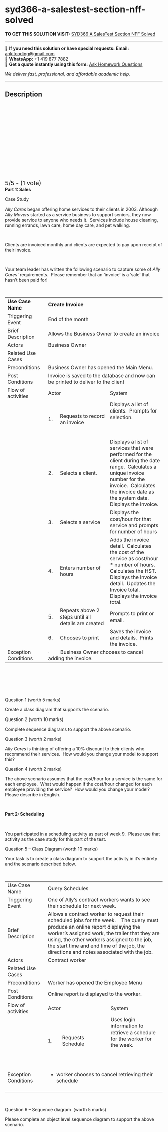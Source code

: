 # syd366-a-salestest-section-nff-solved
**TO GET THIS SOLUTION VISIT:** [SYD366 A SalesTest Section NFF Solved](https://www.ankitcodinghub.com/product/syd366-a-salestest-section-nff-solved/)


---

📩 **If you need this solution or have special requests:** **Email:** ankitcoding@gmail.com  
📱 **WhatsApp:** +1 419 877 7882  
📄 **Get a quote instantly using this form:** [Ask Homework Questions](https://www.ankitcodinghub.com/services/ask-homework-questions/)

*We deliver fast, professional, and affordable academic help.*

---

<h2>Description</h2>



<div class="kk-star-ratings kksr-auto kksr-align-center kksr-valign-top" data-payload="{&quot;align&quot;:&quot;center&quot;,&quot;id&quot;:&quot;93493&quot;,&quot;slug&quot;:&quot;default&quot;,&quot;valign&quot;:&quot;top&quot;,&quot;ignore&quot;:&quot;&quot;,&quot;reference&quot;:&quot;auto&quot;,&quot;class&quot;:&quot;&quot;,&quot;count&quot;:&quot;1&quot;,&quot;legendonly&quot;:&quot;&quot;,&quot;readonly&quot;:&quot;&quot;,&quot;score&quot;:&quot;5&quot;,&quot;starsonly&quot;:&quot;&quot;,&quot;best&quot;:&quot;5&quot;,&quot;gap&quot;:&quot;4&quot;,&quot;greet&quot;:&quot;Rate this product&quot;,&quot;legend&quot;:&quot;5\/5 - (1 vote)&quot;,&quot;size&quot;:&quot;24&quot;,&quot;title&quot;:&quot;SYD366 A SalesTest Section NFF Solved&quot;,&quot;width&quot;:&quot;138&quot;,&quot;_legend&quot;:&quot;{score}\/{best} - ({count} {votes})&quot;,&quot;font_factor&quot;:&quot;1.25&quot;}">

<div class="kksr-stars">

<div class="kksr-stars-inactive">
            <div class="kksr-star" data-star="1" style="padding-right: 4px">


<div class="kksr-icon" style="width: 24px; height: 24px;"></div>
        </div>
            <div class="kksr-star" data-star="2" style="padding-right: 4px">


<div class="kksr-icon" style="width: 24px; height: 24px;"></div>
        </div>
            <div class="kksr-star" data-star="3" style="padding-right: 4px">


<div class="kksr-icon" style="width: 24px; height: 24px;"></div>
        </div>
            <div class="kksr-star" data-star="4" style="padding-right: 4px">


<div class="kksr-icon" style="width: 24px; height: 24px;"></div>
        </div>
            <div class="kksr-star" data-star="5" style="padding-right: 4px">


<div class="kksr-icon" style="width: 24px; height: 24px;"></div>
        </div>
    </div>

<div class="kksr-stars-active" style="width: 138px;">
            <div class="kksr-star" style="padding-right: 4px">


<div class="kksr-icon" style="width: 24px; height: 24px;"></div>
        </div>
            <div class="kksr-star" style="padding-right: 4px">


<div class="kksr-icon" style="width: 24px; height: 24px;"></div>
        </div>
            <div class="kksr-star" style="padding-right: 4px">


<div class="kksr-icon" style="width: 24px; height: 24px;"></div>
        </div>
            <div class="kksr-star" style="padding-right: 4px">


<div class="kksr-icon" style="width: 24px; height: 24px;"></div>
        </div>
            <div class="kksr-star" style="padding-right: 4px">


<div class="kksr-icon" style="width: 24px; height: 24px;"></div>
        </div>
    </div>
</div>


<div class="kksr-legend" style="font-size: 19.2px;">
            5/5 - (1 vote)    </div>
    </div>
<strong>Part 1: Sales</strong>

Case Study

<em>Ally Cares </em>began offering home services to their clients in 2003. Although <em>Ally Movers </em>started as a service business to support seniors, they now provide service to anyone who needs it.&nbsp; Services include house cleaning, running errands, lawn care, home day care, and pet walking.

&nbsp;

Clients are invoiced monthly and clients are expected to pay upon receipt of their invoice.

&nbsp;

Your team leader has written the following scenario to capture some of <em>Ally Cares’</em> requirements.&nbsp; Please remember that an ‘invoice’ is a ‘sale’ that hasn’t been paid for!

&nbsp;

<table>
<tbody>
<tr>
<td width="125"><strong>Use Case Name</strong></td>
<td colspan="3" width="498"><strong>Create Invoice</strong></td>
</tr>
<tr>
<td width="125">Triggering Event</td>
<td colspan="3" width="498">End of the month</td>
</tr>
<tr>
<td width="125">Brief Description</td>
<td colspan="3" width="498">Allows the Business Owner to create an invoice</td>
</tr>
<tr>
<td width="125">Actors</td>
<td colspan="3" width="498">Business Owner</td>
</tr>
<tr>
<td width="125">Related Use Cases</td>
<td colspan="3" width="498"></td>
</tr>
<tr>
<td width="125">Preconditions</td>
<td colspan="3" width="498">Business Owner has opened the Main Menu.</td>
</tr>
<tr>
<td width="125">Post Conditions</td>
<td colspan="3" width="498">Invoice is saved to the database and now can be printed to deliver to the client</td>
</tr>
<tr>
<td width="125">Flow of activities</td>
<td colspan="2" width="252">Actor</td>
<td width="246">System</td>
</tr>
<tr>
<td width="125"></td>
<td width="30">1.</td>
<td width="222">Requests to record an invoice</td>
<td width="246">Displays a list of clients.&nbsp; Prompts for selection.

&nbsp;
</td>
</tr>
<tr>
<td width="125"></td>
<td width="30">2.</td>
<td width="222">Selects a client.</td>
<td width="246">Displays a list of services that were performed for the client during the date range.&nbsp; Calculates a unique invoice number for the invoice.&nbsp; Calculates the invoice date as the system date. Displays the Invoice.</td>
</tr>
<tr>
<td width="125"></td>
<td width="30">3.</td>
<td width="222">Selects a service</td>
<td width="246">Displays the cost/hour for that service and prompts for number of hours</td>
</tr>
<tr>
<td width="125"></td>
<td width="30">4.</td>
<td width="222">Enters number of hours</td>
<td width="246">Adds the invoice detail.&nbsp; Calculates the cost of the service as cost/hour&nbsp; * number of hours.&nbsp; Calculates the HST. Displays the Invoice detail.&nbsp; Updates the Invoice total.&nbsp; Displays the invoice total.</td>
</tr>
<tr>
<td width="125"></td>
<td width="30">5.</td>
<td width="222">Repeats above 2 steps until all details are created</td>
<td width="246">Prompts to print or email.</td>
</tr>
<tr>
<td width="125"></td>
<td width="30">6.</td>
<td width="222">Chooses to print</td>
<td width="246">Saves the invoice and details.&nbsp; Prints the invoice.</td>
</tr>
<tr>
<td width="125">Exception Conditions</td>
<td colspan="3" width="498">·&nbsp;&nbsp;&nbsp;&nbsp;&nbsp;&nbsp;&nbsp; Business Owner chooses to cancel adding the invoice.</td>
</tr>
</tbody>
</table>
&nbsp;

&nbsp;

&nbsp;

Question 1 (worth 5 marks)

Create a class diagram that supports the scenario.

Question 2 (worth 10 marks)

Complete sequence diagrams to support the above scenario.

Question 3 (worth 2 marks)

<em>Ally Cares </em>is thinking of offering a 10% discount to their clients who recommend their services.&nbsp; How would you change your model to support this?

Question 4 (worth 2 marks)

The above scenario assumes that the cost/hour for a service is the same for each employee.&nbsp; What would happen if the cost/hour changed for each employee providing the service?&nbsp; How would you change your model?&nbsp;&nbsp; Please describe in English.

&nbsp;

<strong>Part 2: Scheduling</strong>

<strong>&nbsp;</strong>

You participated in a scheduling activity as part of week 9.&nbsp; Please use that activity as the case study for this part of the test.

Question 5 – Class Diagram (worth 10 marks)

Your task is to create a class diagram to support the activity in it’s entirety and the scenario described below.

&nbsp;

<table>
<tbody>
<tr>
<td width="125">Use Case Name</td>
<td colspan="3" width="516">Query Schedules</td>
</tr>
<tr>
<td width="125">Triggering Event</td>
<td colspan="3" width="516">One of Ally’s contract workers wants to see their schedule for next week.</td>
</tr>
<tr>
<td width="125">Brief Description</td>
<td colspan="3" width="516">Allows a contract worker to request their scheduled jobs for the week.&nbsp;&nbsp;&nbsp; The query must produce an online report displaying the worker’s assigned work, the trailer that they are using, the other workers assigned to the job, the start time and end time of the job, the directions and notes associated with the job.</td>
</tr>
<tr>
<td width="125">Actors</td>
<td colspan="3" width="516">Contract worker</td>
</tr>
<tr>
<td width="125">Related Use Cases</td>
<td colspan="3" width="516"></td>
</tr>
<tr>
<td width="125">Preconditions</td>
<td colspan="3" width="516">Worker has opened the Employee Menu</td>
</tr>
<tr>
<td width="125">Post Conditions</td>
<td colspan="3" width="516">Online report is displayed to the worker.</td>
</tr>
<tr>
<td width="125">Flow of activities</td>
<td colspan="2" width="270">Actor</td>
<td width="246">System</td>
</tr>
<tr>
<td width="125"></td>
<td width="48">1.</td>
<td width="222">Requests Schedule</td>
<td width="246">Uses login information to retrieve a schedule for the worker for the week.

&nbsp;
</td>
</tr>
<tr>
<td width="125">Exception Conditions</td>
<td colspan="3" width="516">
<ul>
<li>worker chooses to cancel retrieving their schedule</li>
</ul>
</td>
</tr>
<tr>
<td width="118"></td>
<td width="48"></td>
<td width="183"></td>
<td width="205"></td>
</tr>
</tbody>
</table>
&nbsp;

Question 6 – Sequence diagram&nbsp; (worth 5 marks)

Please complete an object level sequence diagram to support the above scenario.

&nbsp;

&nbsp;
